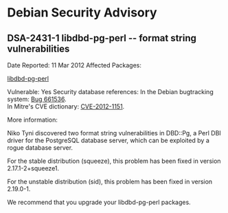 
Debian Security Advisory
========================


DSA-2431-1 libdbd-pg-perl -- format string vulnerabilities
----------------------------------------------------------



Date Reported:
11 Mar 2012
Affected Packages:

[libdbd-pg-perl](https://packages.debian.org/src:libdbd-pg-perl)

Vulnerable:
Yes
Security database references:
In the Debian bugtracking system: [Bug 661536](https://bugs.debian.org/cgi-bin/bugreport.cgi?bug=661536).  
In Mitre's CVE dictionary: [CVE-2012-1151](https://security-tracker.debian.org/tracker/CVE-2012-1151).  

More information:

Niko Tyni discovered two format string vulnerabilities in DBD::Pg, a Perl
DBI driver for the PostgreSQL database server, which can be exploited
by a rogue database server.


For the stable distribution (squeeze), this problem has been fixed in
version 2.17.1-2+squeeze1.


For the unstable distribution (sid), this problem has been fixed in
version 2.19.0-1.


We recommend that you upgrade your libdbd-pg-perl packages.





